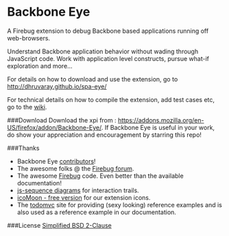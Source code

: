 Backbone Eye
============

A Firebug extension to debug Backbone based applications running off web-browsers.

Understand Backbone application behavior without wading through JavaScript code. Work with application level constructs, pursue what-if exploration and more...

For details on how to download and use the extension, go to http://dhruvaray.github.io/spa-eye/

For technical details on how to compile the extension, add test cases etc, go to the [wiki](https://github.com/dhruvaray/spa-eye/wiki).

###Download
Download the xpi from  : https://addons.mozilla.org/en-US/firefox/addon/Backbone-Eye/.
If Backbone Eye is useful in your work, do show your appreciation and encouragement by starring this repo!



###Thanks
* Backbone Eye [contributors](https://github.com/dhruvaray/spa-eye/graphs/contributors)!
* The awesome folks @ the [Firebug forum](https://groups.google.com/forum/#!forum/firebug).
* The awesome [Firebug](https://github.com/firebug/firebug) code. Even better than the available documentation!
* [js-sequence diagrams](https://github.com/bramp/js-sequence-diagrams) for interaction trails.
* [icoMoon - free version](http://icomoon.io/#icons) for our extension icons.
* The [todomvc](http://todomvc.com/) site for providing (sexy looking) reference examples and is also used as a reference example in our documentation.

###License
[Simplified BSD 2-Clause](https://github.com/dhruvaray/spa-eye/blob/master/extension/license.txt)




